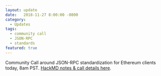 ```yaml
---
layout: update
date:   2018-11-27 8:00:00 -0800
category:
  - Updates
tags:
  - community call
  - JSON-RPC
  - standards
featured: true
---
```

Community Call around JSON-RPC standardization for Ethereum clients today, 8am PST. [HackMD notes & call details here](https://hackmd.io/FUE13Uh_Rj2qLoJOnHILqw).